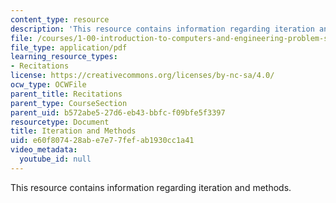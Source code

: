 ```yaml
---
content_type: resource
description: 'This resource contains information regarding iteration and methods. '
file: /courses/1-00-introduction-to-computers-and-engineering-problem-solving-spring-2012/e60f807428abe7e77fefab1930cc1a41_MIT1_00S12_REC_2.pdf
file_type: application/pdf
learning_resource_types:
- Recitations
license: https://creativecommons.org/licenses/by-nc-sa/4.0/
ocw_type: OCWFile
parent_title: Recitations
parent_type: CourseSection
parent_uid: b572abe5-27d6-eb43-bbfc-f09bfe5f3397
resourcetype: Document
title: Iteration and Methods
uid: e60f8074-28ab-e7e7-7fef-ab1930cc1a41
video_metadata:
  youtube_id: null
---
```

This resource contains information regarding iteration and methods. 